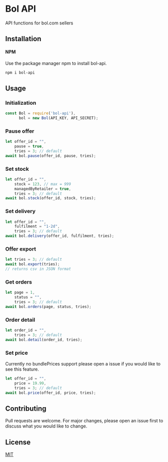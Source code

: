 # Bol API
API functions for bol.com sellers

## Installation

#### NPM
Use the package manager npm to install bol-api.

```bash
npm i bol-api
```

## Usage
### Initialization
```javascript
const Bol = require('bol-api'),
      bol = new Bol(API_KEY, API_SECRET);
```
### Pause offer
```javascript
let offer_id = "",
    pause = true,
    tries = 3; // default
await bol.pause(offer_id, pause, tries);
```
### Set stock
```javascript
let offer_id = "",
    stock = 123, // max = 999
    managedByRetailer = true,
    tries = 3; // default
await bol.stock(offer_id, stock, tries);
```
### Set delivery
```javascript
let offer_id = "",
    fulfilment = "1-2d",
    tries = 3; // default
await bol.delivery(offer_id, fulfilment, tries);
```
### Offer export
```javascript
let tries = 3; // default
await bol.export(tries);
// returns csv in JSON format
```
### Get orders
```javascript
let page = 1,
    status = "",
    tries = 3; // default
await bol.orders(page, status, tries);
```
### Order detail
```javascript
let order_id = "",
    tries = 3; // default
await bol.detail(order_id, tries);
```
### Set price
Currently no bundlePrices support please open a issue if you would like to see this feature.
```javascript
let offer_id = "",
    price = 19.99,
    tries = 3; // default
await bol.price(offer_id, price, tries);
```
## Contributing
Pull requests are welcome. For major changes, please open an issue first to discuss what you would like to change.

## License
[MIT](https://choosealicense.com/licenses/mit/)
